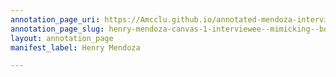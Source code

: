 ```yaml
---
annotation_page_uri: https://Amcclu.github.io/annotated-mendoza-interview/annotations/henry-mendoza-canvas-1-interviewee--mimicking--body-language--nodding-.json
annotation_page_slug: henry-mendoza-canvas-1-interviewee--mimicking--body-language--nodding-
layout: annotation_page
manifest_label: Henry Mendoza

---
```

